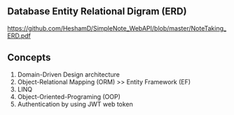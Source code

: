 
## Database Entity Relational Digram (ERD)

https://github.com/HeshamD/SimpleNote_WebAPI/blob/master/NoteTaking_ERD.pdf

## Concepts 

1. Domain-Driven Design architecture
2. Object-Relational Mapping (ORM) >>  Entity Framework (EF)
3. LINQ
4. Object-Oriented-Programing (OOP) 
6. Authentication by using JWT web token 
